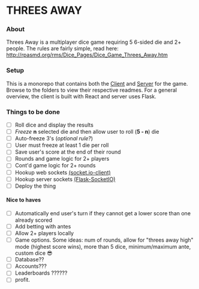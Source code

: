 # THREES AWAY

### About

Threes Away is a multiplayer dice game requiring 5 6-sided die and 2+ people. The rules are fairly simple, read here: http://rpasmd.org/rms/Dice_Pages/Dice_Game_Threes_Away.htm

### Setup

This is a monorepo that contains both the [Client](/client/) and [Server](/server/) for the game. Browse to the folders to view their respective readmes. For a general overview, the client is built with React and server uses Flask.

### Things to be done

- [ ] Roll dice and display the results
- [ ] _Freeze_ **n** selected die and then allow user to roll (**5 - n**) die
- [ ] Auto-freeze 3's (_optional rule?_)
- [ ] User must freeze at least 1 die per roll
- [ ] Save user's score at the end of their round
- [ ] Rounds and game logic for 2+ players
- [ ] Cont'd game logic for 2+ rounds
- [ ] Hookup web sockets [(socket.io-client)](https://socket.io/docs/v4/client-initialization/)
- [ ] Hookup server sockets [(Flask-SocketIO)](https://flask-socketio.readthedocs.io/en/latest/)
- [ ] Deploy the thing

#### Nice to haves

- [ ] Automatically end user's turn if they cannot get a lower score than one already scored
- [ ] Add betting with antes
- [ ] Allow 2+ players locally
- [ ] Game options. Some ideas: num of rounds, allow for "threes away high" mode (highest score wins), more than 5 dice, minimum/maximum ante, custom dice 😎
- [ ] Database??
- [ ] Accounts???
- [ ] Leaderboards ??????
- [ ] profit.
